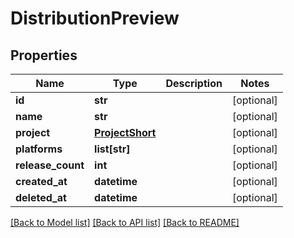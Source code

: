 # DistributionPreview

## Properties
Name | Type | Description | Notes
------------ | ------------- | ------------- | -------------
**id** | **str** |  | [optional] 
**name** | **str** |  | [optional] 
**project** | [**ProjectShort**](ProjectShort.md) |  | [optional] 
**platforms** | **list[str]** |  | [optional] 
**release_count** | **int** |  | [optional] 
**created_at** | **datetime** |  | [optional] 
**deleted_at** | **datetime** |  | [optional] 

[[Back to Model list]](../README.md#documentation-for-models) [[Back to API list]](../README.md#documentation-for-api-endpoints) [[Back to README]](../README.md)


